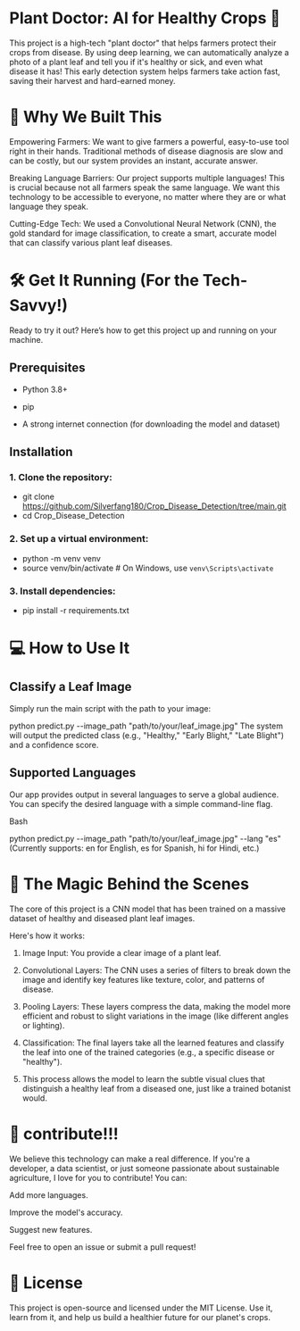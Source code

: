 # Plant Doctor: AI for Healthy Crops 🌿
This project is a high-tech "plant doctor" that helps farmers protect their crops from disease. By using deep learning, we can automatically analyze a photo of a plant leaf and tell you if it's healthy or sick, and even what disease it has! This early detection system helps farmers take action fast, saving their harvest and hard-earned money.

# 🚀 Why We Built This
Empowering Farmers: We want to give farmers a powerful, easy-to-use tool right in their hands. Traditional methods of disease diagnosis are slow and can be costly, but our system provides an instant, accurate answer.

Breaking Language Barriers: Our project supports multiple languages! This is crucial because not all farmers speak the same language. We want this technology to be accessible to everyone, no matter where they are or what language they speak.

Cutting-Edge Tech: We used a Convolutional Neural Network (CNN), the gold standard for image classification, to create a smart, accurate model that can classify various plant leaf diseases.

# 🛠️ Get It Running (For the Tech-Savvy!)
Ready to try it out? Here’s how to get this project up and running on your machine.

## Prerequisites
 - Python 3.8+

 - pip

- A strong internet connection (for downloading the model and dataset)

## Installation
### 1. Clone the repository:


- git clone https://github.com/Silverfang180/Crop_Disease_Detection/tree/main.git
 - cd Crop_Disease_Detection

### 2. Set up a virtual environment:

- python -m venv venv
- source venv/bin/activate  # On Windows, use `venv\Scripts\activate`

### 3. Install dependencies:


- pip install -r requirements.txt

# 💻 How to Use It
## Classify a Leaf Image
Simply run the main script with the path to your image:


python predict.py --image_path "path/to/your/leaf_image.jpg"
The system will output the predicted class (e.g., "Healthy," "Early Blight," "Late Blight") and a confidence score.

## Supported Languages
Our app provides output in several languages to serve a global audience. You can specify the desired language with a simple command-line flag.

Bash

python predict.py --image_path "path/to/your/leaf_image.jpg" --lang "es"
(Currently supports: en for English, es for Spanish, hi for Hindi, etc.)

# 🧠 The Magic Behind the Scenes
The core of this project is a CNN model that has been trained on a massive dataset of healthy and diseased plant leaf images.

Here's how it works:

1. Image Input: You provide a clear image of a plant leaf.

2. Convolutional Layers: The CNN uses a series of filters to break down the image and identify key features like texture, color, and patterns of disease.

3. Pooling Layers: These layers compress the data, making the model more efficient and robust to slight variations in the image (like different angles or lighting).

4. Classification: The final layers take all the learned features and classify the leaf into one of the trained categories (e.g., a specific disease or "healthy").

5. This process allows the model to learn the subtle visual clues that distinguish a healthy leaf from a diseased one, just like a trained botanist would.

# 🤝 contribute!!!
We believe this technology can make a real difference. If you're a developer, a data scientist, or just someone passionate about sustainable agriculture, I love for you to contribute! You can:

Add more languages.

Improve the model's accuracy.

Suggest new features.

Feel free to open an issue or submit a pull request!

# 📄 License
This project is open-source and licensed under the MIT License. Use it, learn from it, and help us build a healthier future for our planet's crops.







